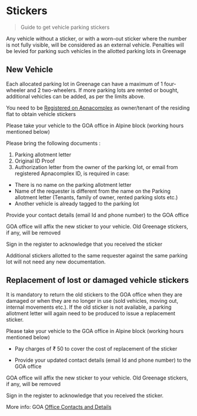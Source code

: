 # Stickers

> Guide to get vehicle parking stickers

Any vehicle without a sticker, or with a worn-out sticker where the number is not fully visible, will be considered as an external vehicle. Penalties will be levied for parking such vehicles in the allotted parking lots in Greenage

## New Vehicle

Each allocated parking lot in Greenage can have a maximum of 1 four-wheeler and 2 two-wheelers. If more parking lots are rented or bought, additional vehicles can be added, as per the limits above. 

You need to be [Registered on Apnacomplex](/apps) as owner/tenant of the residing flat to obtain vehicle stickers

Please take your vehicle to the GOA office in Alpine block (working hours mentioned below) 

Please bring the following documents :
1. Parking allotment letter
2. Original ID Proof
3. Authorization letter from the owner of the parking lot, or email from registered Apnacomplex ID, is required in case:
* There is no name on the parking allotment letter
* Name of the requester is different from the name on the Parking allotment letter (Tenants, family of owner, rented parking slots etc.)
* Another vehicle is already tagged to the parking lot

Provide your contact details (email Id and phone number) to the GOA office

GOA office will affix the new sticker to your vehicle. Old Greenage stickers, if any, will be removed

Sign in the register to acknowledge that you received the sticker 

Additional stickers allotted to the same requester against the same parking lot will not need any new documentation.

## Replacement of lost or damaged vehicle stickers

It is mandatory to return the old stickers to the GOA office when they are damaged or when they are no longer in use (sold vehicles, moving out, internal movements etc.).
If the old sticker is not available, a parking allotment letter will again need to be produced to issue a replacement sticker. 

Please take your vehicle to the GOA office in Alpine block (working hours mentioned below) 

- Pay charges of  ₹ 50 to cover the cost of replacement of the sticker

- Provide your updated contact details (email Id and phone number) to the GOA office

GOA office will affix the new sticker to your vehicle. Old Greenage stickers, if any, will be removed

Sign in the register to acknowledge that you received the sticker.

More info: GOA [Office Contacts and Details](/contact)